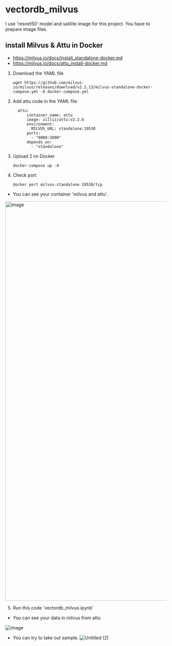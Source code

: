 # vectordb_milvus

I use 'resnet50' model and satilite image for this project.
You have to prepare image files.


## install Milvus & Attu in Docker
- https://milvus.io/docs/install_standalone-docker.md
- https://milvus.io/docs/attu_install-docker.md
1. Download the YAML file
   ```
   wget https://github.com/milvus-io/milvus/releases/download/v2.2.13/milvus-standalone-docker-compose.yml -O docker-compose.yml
   ```

2. Add attu code in the YAML file
   ```
     attu:
         container_name: attu
         image: zilliz/attu:v2.2.6
         environment:
           MILVUS_URL: standalone:19530
         ports:
           - "8000:3000"
         depends_on:
           - "standalone"
   ```
3. Upload 2 im Docker
   ```
   docker-compose up -d
   ```
4. Check port
   ```
   docker port milvus-standalone 19530/tcp
   ```
- You can see your container 'milvus and attu'.

<img width="1242" alt="image" src="https://github.com/Sejung84/vectordb_milvus/assets/141974482/c2081dd2-2ad8-4cc0-8036-99478a8c697d">


5. Run this code 'vectordb_milvus.ipynb'

- You can see your data in milvus from attu

![image](https://github.com/Sejung84/vectordb_milvus/assets/141974482/ac0ed8f7-1b1a-4a9e-8ccf-69d15420fadc)


- You can try to take out sample.
![Untitled (2)](https://github.com/Sejung84/vectordb_milvus/assets/141974482/18d3233b-bd6f-4afd-9dfa-f2b0d04a7144)
